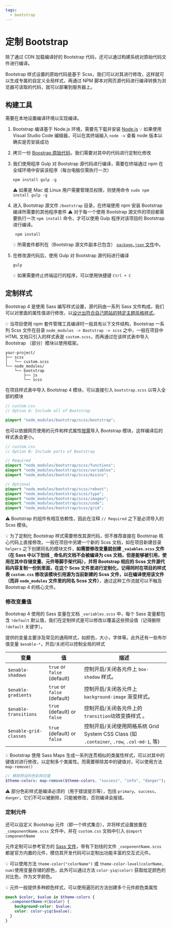 ```yaml
---
tags:
  - bootstrap
---
```


# 定制 Bootstrap
除了通过 CDN 加载编译好的 Bootstrap 代码，还可以通过构建系统对原始代码文件进行编译。

Bootstrap 样式设置的原始代码是基于 Scss，我们可以对其进行修改，这样就可以生成专属的自定义全局样式，再通过 NPM 脚本对网页源代码进行编译转换为浏览器可读取的代码，就可以部署到服务器上。

## 构建工具
需要在本地设置编译环境以实现编译。

1. Bootstrap 编译基于 Node.js 环境，需要先下载并安装 [Node.js](https://nodejs.org/download/)
    :bulb: 如果使用 Visual Studio Code 编辑器，可以在其终端输入 `node -v` 查看 node 版本以确实是否安装成功

2. 拷贝一份 [Boostrap 原始代码](https://getbootstrap.com/docs/4.4/getting-started/download/#source-files)，我们需要对其中的代码进行定制化修改

3. 我们使用程序 Gulp 对 Bootstrap 源代码进行编译，需要在终端通过 npm 在全域环境中安装该程序（每台电脑仅需执行一次）

    ```shell
    npm install gulp -g
    ```

    :warning: 如果是 Mac 或 Linux 用户需要管理员权限，则使用命令 `sudo npm install gulp -g`

4. 进入 Bootstrap 源文件 `/bootstrap` 目录，在终端使用 npm 安装 Bootstrap 编译所需要的其他程序套件 :warning: 对于每一个使用 Bootstrap 源文件的项目都需要执行一次 `npm install` 命令，才可以使用 Gulp 程序对该项目的 Bootstrap 进行编译。

    ```shell
     npm install
    ```

    :bulb: 所需套件都列在（Bootstrap 源文件副本已包含） [`package.json` 文件](https://github.com/twbs/bootstrap/blob/v4.4.1/package.json)中。

5. 在修改源代码后，使用 Gulp 对 Bootstrap 源代码进行编译

    ```shell
    gulp
    ```

    :bulb: 如果需要终止终端运行的程序，可以使用快捷键 `Ctrl + C`

## 定制样式
Bootstrap 4 是使用 Sass 编写样式设置，源代码由一系列 Sass 文件构成，我们可以对里面的属性值进行修改，以[设计出符合自己网站的特定主题风格样式](https://getbootstrap.com/docs/4.4/getting-started/theming/)。

:bulb: 当项目使用 npm 套件管理工具编译时一般具有以下文件结构，Bootstrap 一系列 Scss 文件在目录 `node_modules -> Bootstrap -> scss` 之中，一般在项目中 HTML 文档只引入的样式表是 `custom.scss`，而再通过在该样式表中导入 Bootstrap （部分）模块以使用框架。

```
your-project/
├── scss
│   └── custom.scss
└── node_modules/
    └── bootstrap
        ├── js
        └── scss
```

在项目样式表中导入 Bootstrap 4 模块，可以直接引入 `bootstrap.scss` 以导入全部的模块

```scss
// custom.css
// Option A: Include all of Bootstrap

@import "node_modules/bootstrap/scss/bootstrap";
```

也可以依据网页使用的元件和样式属性[按需](https://github.com/twbs/bootstrap/blob/v4-dev/scss/bootstrap.scss)导入 Bootstrap 模块，这样编译后的样式表会更小。

```scss
// custom.css
// Option B: Include parts of Bootstrap

// Required
@import "node_modules/bootstrap/scss/functions";
@import "node_modules/bootstrap/scss/variables";
@import "node_modules/bootstrap/scss/mixins";

// Optional
@import "node_modules/bootstrap/scss/reboot";
@import "node_modules/bootstrap/scss/type";
@import "node_modules/bootstrap/scss/images";
@import "node_modules/bootstrap/scss/code";
@import "node_modules/bootstrap/scss/grid";
```

:warning: Bootstrap 的组件有相互依赖性，因此在注释 `// Required` 之下是必须导入的 Scss 模块。

:bulb: 为了定制化 Bootstrap 样式需要修改其源代码，但不推荐直接在 Bootstrap 核心代码上直接修改，一般在项目中另建一个新的 Scss 文档，如在项目新建目录 `helpers` 之下创建同名的模块文件，**如需要修改变量就创建 `_vaiables.scss` 文件（在 Sass 中以下划线 `_` 命名的文档不会被编译为 css 文档，但是能够被引用，使用在其中存储变量、元件等脚手架代码），并将 Bootstrap 相应的 Scss 文件源代码内容复制一份到里面，在这个 Scss 文件里进行定制化，记得同时在项目的样式表 `custom.css` 修改该模块引用源为当前新建的 Scss 文件，以在编译使用该文件（而非 `node_modules` 文件里的同名 Scss 文件）**，通过这种工作流就可以不触及 Bootstrap 4 的核心文件。

### 修改变量值
Bootstrap 4 使用的 Sass 变量在文档 `_variables.scss` 中，每个 Sass 变量都包含 `!default` 默认值，我们在定制样式是可以修改以覆盖这些预设值（记得删除 `!default` 关键字）。

提供的变量主要涉及常见的通用样式，如颜色，大小，字体等。此外还有一些布尔值变量  `$enable-*`，开启/关闭可以控制全局的样式

|                变量                |                   值                   |                                                                描述                                                                |
| ------------------------------------ | --------------------------------------- | ------------------------------------------------------------------------------------------------------------------------------------ |
| `$enable-shadows`         | `true` or `false` (default) | 控制开启/关闭各元件上 `box-shadow` 样式。                                                                       |
| `$enable-gradients`      | `true` or `false` (default) | 控制开启/关闭各元件上 `background-image` 渐变样式。                                                       |
| `$enable-transitions`  | `true` (default) or `false` | 控制开启/关闭各元件上的 `transition`动效变换样式 。                                                        |
| `$enable-grid-classes` | `true` (default) or `false` | 控制开启/关闭使用网格系统 Grid System CSS Class (如 `.container`, `.row`, `.col-md-1`, 等) |

:bulb: Bootstrap 使用 Sass Maps 生成一系列连贯相似的类属性样式，可以对其中的键值对进行修改，以定制多个类属性。而需要移除其中的键值对，可以使用方法 `map-remove()`

```sass
// 移除预设的色彩样式值
$theme-colors: map-remove($theme-colors, "success", "info", "danger");
```

:warning: 部分色彩样式是编译必须的（用于错误提示等），包括 `primary`、`success`、`danger`，它们不可以被删除，只能被修改，否则编译会报错。

### 定制元件
还可以自定义 Bootstrap 元件（即一个样式集合），并将样式设置放置在 `_componentName.scss` 文件中，并在 `custom.css` 文档中引入 `@import componentName`

元件定制可以参考官方的 [Sass 文件](https://github.com/twbs/bootstrap/tree/master/scss)，带有下划线的文件 `_conponentName.scss` 都是官方内置的元件，模仿其开发代码可以定制出功能丰富的交互式元件。

:bulb: 可以使用方法 `theme-color("colorName")` 或 `theme-color-level(colorName, num)`使用变量存储的颜色，此外可以通过方法 `color-yiq(color)` 获取给定颜色的对比色，作为文字颜色。

:bulb: 元件一般提供多种颜色样式，可以使用遍历的方法创建多个元件颜色类属性

```scss
@each $color, $value in $theme-colors {
  .componentName-#{$color} {
    background-color: $value;
    color: color-yiq($value);
  }
}
```